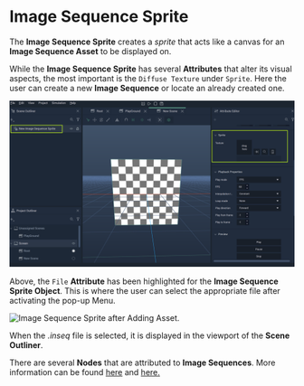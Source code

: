 # Image Sequence Sprite

The **Image Sequence Sprite** creates a *sprite* that acts like a canvas for an **Image Sequence Asset** to be displayed on. 

While the **Image Sequence Sprite** has several **Attributes** that alter its visual aspects, the most important is the `Diffuse Texture` under `Sprite`. Here the user can create a new **Image Sequence** or locate an already created one. 

![Image Sequence Sprite before Adding Asset.](../../../.gitbook/assets/imageseqimage120232.png)


Above, the `File` **Attribute** has been highlighted for the **Image Sequence Sprite Object**. This is where the user can select the appropriate file after activating the pop-up Menu. 

![Image Sequence Sprite after Adding Asset.](../../../.gitbook/assets/sceneobjectsimgspriteimage2.gif)

When the *.inseq* file is selected, it is displayed in the viewport of the **Scene Outliner**. 

There are several **Nodes** that are attributed to **Image Sequences**. More information can be found [here](../../../toolbox/incari/imagesequence/README.md) and [here.](../../../toolbox/events/imagesequence/README.md)